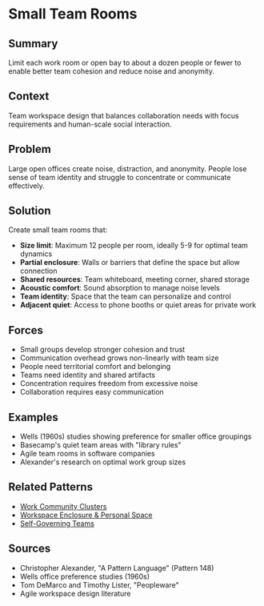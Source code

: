 # Small Team Rooms

## Summary
Limit each work room or open bay to about a dozen people or fewer to enable better team cohesion and reduce noise and anonymity.

## Context
Team workspace design that balances collaboration needs with focus requirements and human-scale social interaction.

## Problem
Large open offices create noise, distraction, and anonymity. People lose sense of team identity and struggle to concentrate or communicate effectively.

## Solution
Create small team rooms that:
- **Size limit**: Maximum 12 people per room, ideally 5-9 for optimal team dynamics
- **Partial enclosure**: Walls or barriers that define the space but allow connection
- **Shared resources**: Team whiteboard, meeting corner, shared storage
- **Acoustic comfort**: Sound absorption to manage noise levels
- **Team identity**: Space that the team can personalize and control
- **Adjacent quiet**: Access to phone booths or quiet areas for private work

## Forces
- Small groups develop stronger cohesion and trust
- Communication overhead grows non-linearly with team size
- People need territorial comfort and belonging
- Teams need identity and shared artifacts
- Concentration requires freedom from excessive noise
- Collaboration requires easy communication

## Examples
- Wells (1960s) studies showing preference for smaller office groupings
- Basecamp's quiet team areas with "library rules"
- Agile team rooms in software companies
- Alexander's research on optimal work group sizes

## Related Patterns
- [Work Community Clusters](work-community-clusters.md)
- [Workspace Enclosure & Personal Space](workspace-enclosure-personal-space.md)
- [Self-Governing Teams](../organizational/self-governing-teams.md)

## Sources
- Christopher Alexander, "A Pattern Language" (Pattern 148)
- Wells office preference studies (1960s)
- Tom DeMarco and Timothy Lister, "Peopleware"
- Agile workspace design literature